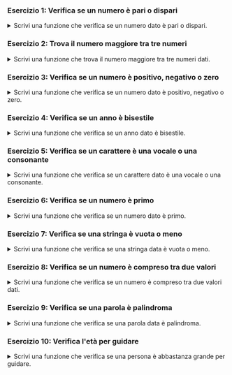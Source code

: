 
### Esercizio 1: Verifica se un numero è pari o dispari

<details>
<summary>
Scrivi una funzione che verifica se un numero dato è pari o dispari.
</summary>

```php
<?php
function pariDispari($numero) {
    if ($numero % 2 == 0) {
        return "Il numero $numero è pari.";
    } else {
        return "Il numero $numero è dispari.";
    }
}

// Esempio di utilizzo
echo pariDispari(5);
?>
```

</details>

### Esercizio 2: Trova il numero maggiore tra tre numeri

<details>
<summary>
Scrivi una funzione che trova il numero maggiore tra tre numeri dati.
</summary>

```php
<?php
function trovaMaggiore($a, $b, $c) {
    if ($a > $b && $a > $c) {
        return "Il numero maggiore è $a.";
    } elseif ($b > $a && $b > $c) {
        return "Il numero maggiore è $b.";
    } else {
        return "Il numero maggiore è $c.";
    }
}

// Esempio di utilizzo
echo trovaMaggiore(10, 20, 15);
?>
```

</details>

### Esercizio 3: Verifica se un numero è positivo, negativo o zero

<details>
<summary>
Scrivi una funzione che verifica se un numero dato è positivo, negativo o zero.
</summary>

```php
<?php
function verificaNumero($numero) {
    if ($numero > 0) {
        return "Il numero $numero è positivo.";
    } elseif ($numero < 0) {
        return "Il numero $numero è negativo.";
    } else {
        return "Il numero è zero.";
    }
}

// Esempio di utilizzo
echo verificaNumero(-10);
?>
```

</details>

### Esercizio 4: Verifica se un anno è bisestile

<details>
<summary>
Scrivi una funzione che verifica se un anno dato è bisestile.
</summary>

```php
<?php
function annoBisestile($anno) {
    if (($anno % 4 == 0 && $anno % 100 != 0) || ($anno % 400 == 0)) {
        return "$anno è un anno bisestile.";
    } else {
        return "$anno non è un anno bisestile.";
    }
}

// Esempio di utilizzo
echo annoBisestile(2024);
?>
```

</details>

### Esercizio 5: Verifica se un carattere è una vocale o una consonante

<details>
<summary>
Scrivi una funzione che verifica se un carattere dato è una vocale o una consonante.
</summary>

```php
<?php
function vocaleConsonante($char) {
    $char = strtolower($char);
    if (in_array($char, ['a', 'e', 'i', 'o', 'u'])) {
        return "$char è una vocale.";
    } else {
        return "$char è una consonante.";
    }
}

// Esempio di utilizzo
echo vocaleConsonante('E');
?>
```

</details>

### Esercizio 6: Verifica se un numero è primo

<details>
<summary>
Scrivi una funzione che verifica se un numero dato è primo.
</summary>

```php
<?php
function numeroPrimo($numero) {
    if ($numero <= 1) {
        return "$numero non è un numero primo.";
    }
    for ($i = 2; $i <= sqrt($numero); $i++) {
        if ($numero % $i == 0) {
            return "$numero non è un numero primo.";
        }
    }
    return "$numero è un numero primo.";
}

// Esempio di utilizzo
echo numeroPrimo(7);
?>
```

</details>

### Esercizio 7: Verifica se una stringa è vuota o meno

<details>
<summary>
Scrivi una funzione che verifica se una stringa data è vuota o meno.
</summary>

```php
<?php
function stringaVuota($stringa) {
    if (empty($stringa)) {
        return "La stringa è vuota.";
    } else {
        return "La stringa non è vuota.";
    }
}

// Esempio di utilizzo
echo stringaVuota('');
?>
```

</details>

### Esercizio 8: Verifica se un numero è compreso tra due valori

<details>
<summary>
Scrivi una funzione che verifica se un numero è compreso tra due valori dati.
</summary>

```php
<?php
function compresoTra($numero, $min, $max) {
    if ($numero >= $min && $numero <= $max) {
        return "$numero è compreso tra $min e $max.";
    } else {
        return "$numero non è compreso tra $min e $max.";
    }
}

// Esempio di utilizzo
echo compresoTra(5, 1, 10);
?>
```

</details>

### Esercizio 9: Verifica se una parola è palindroma

<details>
<summary>
Scrivi una funzione che verifica se una parola data è palindroma.
</summary>

```php
<?php
function parolaPalindroma($parola) {
    $parola = strtolower($parola);
    if ($parola == strrev($parola)) {
        return "$parola è una parola palindroma.";
    } else {
        return "$parola non è una parola palindroma.";
    }
}

// Esempio di utilizzo
echo parolaPalindroma('Anna');
?>
```

</details>

### Esercizio 10: Verifica l'età per guidare

<details>
<summary>
Scrivi una funzione che verifica se una persona è abbastanza grande per guidare.
</summary>

```php
<?php
function verificaEtaGuida($eta) {
    if ($eta >= 18) {
        return "Puoi guidare.";
    } else {
        return "Non puoi guidare.";
    }
}

// Esempio di utilizzo
echo verificaEtaGuida(16);
?>
```

</details>
